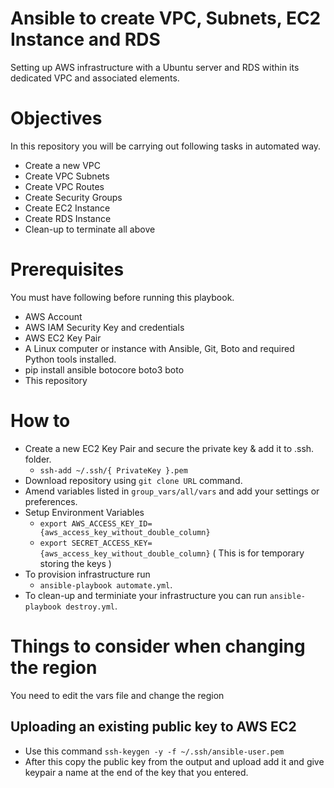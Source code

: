 # Ansible to create VPC, Subnets, EC2 Instance and RDS
Setting up AWS infrastructure with a Ubuntu server and RDS within its dedicated VPC and associated elements.

# Objectives
In this repository you will be carrying out following tasks in automated way.

-  Create a new VPC
-  Create VPC Subnets
-  Create VPC Routes
-  Create Security Groups
-  Create EC2 Instance
-  Create RDS Instance
-  Clean-up to terminate all above

# Prerequisites
You must have following before running this playbook.
 * AWS Account
 * AWS IAM Security Key and credentials
 * AWS EC2 Key Pair
 * A Linux computer or instance with Ansible, Git, Boto and required Python tools installed.
 * pip install ansible botocore boto3 boto
 * This repository
 
# How to

 * Create a new EC2 Key Pair and secure the private key & add it to .ssh. folder.
   + ``` ssh-add ~/.ssh/{ PrivateKey }.pem ```
 * Download repository using `git clone URL` command.
 * Amend variables listed in `group_vars/all/vars` and add your settings or preferences.
 * Setup Environment Variables
    + ```export AWS_ACCESS_KEY_ID= {aws_access_key_without_double_column}```
    +  ```export SECRET_ACCESS_KEY= {aws_access_key_without_double_column}```
         ( This is for temporary storing the keys )
 * To provision infrastructure run 
   + `ansible-playbook automate.yml`.
 * To clean-up and terminiate your infrastructure you can run `ansible-playbook destroy.yml`.


# Things to consider when changing the region

You need to edit the vars file and change the region

  ## Uploading an existing public key to AWS EC2

 * Use this command ```ssh-keygen -y -f ~/.ssh/ansible-user.pem```
 * After this copy the public key from the output and upload add it and give keypair a name at the end of the key that you entered.